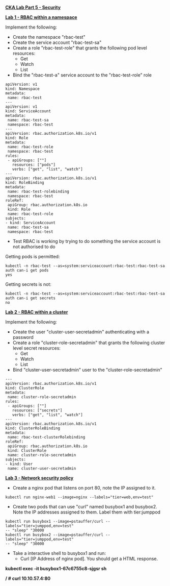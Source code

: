 

**<span style="text-decoration:underline;">CKA Lab Part 5 - Security</span>**

**<span style="text-decoration:underline;">Lab 1 - RBAC within a namespace</span>**

Implement the following:



*   Create the namespace "rbac-test"
*   Create the service account "rbac-test-sa"
*   Create a role "rbac-test-role" that grants the following pod level resources:
    *   Get
    *   Watch
    *   List
*   Bind the "rbac-test-a" service account to the "rbac-test-role" role


```
apiVersion: v1
kind: Namespace
metadata:
 name: rbac-test
---
apiVersion: v1
kind: ServiceAccount
metadata:
 name: rbac-test-sa
 namespace: rbac-test
---
apiVersion: rbac.authorization.k8s.io/v1
kind: Role
metadata:
 name: rbac-test-role
 namespace: rbac-test
rules:
 - apiGroups: [""]
   resources: ["pods"]
   verbs: ["get", "list", "watch"]
---
apiVersion: rbac.authorization.k8s.io/v1
kind: RoleBinding
metadata:
 name: rbac-test-rolebinding
 namespace: rbac-test
roleRef:
 apiGroup: rbac.authorization.k8s.io
 kind: Role
 name: rbac-test-role
subjects:
- kind: ServiceAccount
 name: rbac-test-sa
 namespace: rbac-test

```



*   Test RBAC is working by trying to do something the service account is not authorised to do

Getting pods is permitted:


```
kubectl -n rbac-test --as=system:serviceaccount:rbac-test:rbac-test-sa auth can-i get pods
yes
```


Getting secrets is not:


```
kubectl -n rbac-test --as=system:serviceaccount:rbac-test:rbac-test-sa auth can-i get secrets
no
```

**<span style="text-decoration:underline;">Lab 2 - RBAC within a cluster</span>**

Implement the following:

*   Create the user "cluster-user-secretadmin" authenticating with a password
*   Create a role "cluster-role-secretadmin" that grants the following cluster level secret resources:
    *   Get
    *   Watch
    *   List
*   Bind "cluster-user-secretadmin" user to the "cluster-role-secretadmin"


```
---
apiVersion: rbac.authorization.k8s.io/v1
kind: ClusterRole
metadata:
 name: cluster-role-secretadmin
rules:
 - apiGroups: [""]
   resources: ["secrets"]
   verbs: ["get", "list", "watch"]
---
apiVersion: rbac.authorization.k8s.io/v1
kind: ClusterRoleBinding
metadata:
 name: rbac-test-clusterRolebinding
roleRef:
 apiGroup: rbac.authorization.k8s.io
 kind: ClusterRole
 name: cluster-role-secretadmin
subjects:
- kind: User
 name: cluster-user-secretadmin
```


**<span style="text-decoration:underline;">Lab 3 - Network security policy</span>**



*   Create a nginx pod that listens on port 80, note the IP assigned to it.


```
kubectl run nginx-web1 --image=nginx --labels="tier=web,env=test"

```



*   Create two pods that can use "curl" named busybox1 and busybox2. Note the IP addresses assigned to them. Label them with tier:jumppod


```
kubectl run busybox1 --image=pstauffer/curl --labels="tier=jumppod,env=test"
-- "sleep" "30000
kubectl run busybox2 --image=pstauffer/curl --labels="tier=jumppod,env=test"
-- "sleep" "30000

```



*   Take a interactive shell to busybox1 and run:
    *   Curl [IP Address of nginx pod]. You should get a HTML response.

**kubectl exec -it busybox1-67c6755c8-sjgsr sh**

**/ # curl 10.10.57.4:80**

**<!DOCTYPE html>**

**<html>**

**<head>**

**<title>Welcome to nginx!</title>**

**<style>**



*   Create a NetworkPolicy rule that blocks all ingress traffic to the nginx pod 


```
apiVersion: networking.k8s.io/v1
kind: NetworkPolicy
metadata:
 name: deny-to-nginx
spec:
 podSelector:  
   matchLabels:
     tier: web
 policyTypes:
 - Ingress

```



*   Rerun the curl command from busybox1, it should fail.


```
kubectl exec -it busybox1-76b464d884-gf2cp sh
/ # curl 10.10.57.4:80
^C

```



*   Create a NetworkPolicy that blocks all ingress traffic to the nginx pod with the exception of all pods labelled with tier:jumppod


```
apiVersion: networking.k8s.io/v1
kind: NetworkPolicy
metadata:
 name: deny-to-nginx
spec:
 podSelector:  
   matchLabels:
     tier: web
 policyTypes:
 - Ingress
 ingress:
   - from:
     - podSelector:
         matchLabels:
          tier: jumppod 
```


**<span style="text-decoration:underline;">Lab 4 - Enable Pod Security Policy</span>**

Configure the admission controller in your cluster to use PodSecurityPolicy


```
sudo nano /etc/kubernetes/manifests/kube-apiserver.yaml
```


**Change the line**


```
- --enable-admission-plugins=NodeRestriction
```


**To**


```
- --enable-admission-plugins=NodeRestriction,PodSecurityPolicy
```


**<span style="text-decoration:underline;">Lab 5 - Create policies</span>**

Create two pod security policies



*   One named "Privileged" with no restrictions


```
apiVersion: policy/v1beta1
kind: PodSecurityPolicy
metadata:
  name: privileged
  annotations:
    seccomp.security.alpha.kubernetes.io/allowedProfileNames: '*'
spec:
  privileged: true
  allowPrivilegeEscalation: true
  allowedCapabilities:
  - '*'
  volumes:
  - '*'
  hostNetwork: true
  hostPorts:
  - min: 0
    max: 65535
  hostIPC: true
  hostPID: true
  runAsUser:
    rule: 'RunAsAny'
  seLinux:
    rule: 'RunAsAny'
  supplementalGroups:
    rule: 'RunAsAny'
  fsGroup:
    rule: 'RunAsAny'

```



*   One named "Restricted" with the following restrictions
    *   Cannot run privilaged containers
    *   Can only be exposed on port 433


```
apiVersion: policy/v1beta1
kind: PodSecurityPolicy
metadata:
  name: privileged
  annotations:
    seccomp.security.alpha.kubernetes.io/allowedProfileNames: '*'
spec:
  privileged: false
  allowPrivilegeEscalation: false
  allowedCapabilities:
  - '*'
  volumes:
  - '*'
  hostNetwork: true
  hostPorts:
  - min: 443
    max: 443
  hostIPC: true
  hostPID: true
  runAsUser:
    rule: 'RunAsAny'
  seLinux:
    rule: 'RunAsAny'
  supplementalGroups:
    rule: 'RunAsAny'
  fsGroup:
    rule: 'RunAsAny'
```


**<span style="text-decoration:underline;">Lab 6 - Security Context</span>**

Create a pod that defines subsequent containers to run as a user id of 600


```
apiVersion: v1
kind: Pod
metadata:
 name: security-context-demo
spec:
 securityContext:
   runAsUser: 600
 containers:
   - name : security-context
     image: busybox
     command: [ "sh", "-c", "sleep 1h" ]
```


**<span style="text-decoration:underline;">Lab 7 - Secure persistent key value store</span>**



*   Generate a key that will be used to encrypt information located in etcd and create the respective configuration file


```
head -c 32 /dev/urandom | base64
yriXiiDjtmUdAR/E8qIMWd0xR4YMaqZAqZAj3KJiTSM=

kind: EncryptionConfiguration
apiVersion: apiserver.config.k8s.io/v1
resources:
  - resources:
	- secrets
	providers:
	- aescbc:
    	keys:
    	- name: key1
      	secret: yriXiiDjtmUdAR/E8qIMWd0xR4YMaqZAqZAj3KJiTSM=
	- identity: {}

```



*   Modify the API server to leverage a encryption configuration leveraging the key generated in step 1


```
sudo cat kube-apiserver.yaml
apiVersion: v1
kind: Pod
metadata:
  creationTimestamp: null
  labels:
	component: kube-apiserver
	tier: control-plane
  name: kube-apiserver
  namespace: kube-system
spec:
  containers:
  - command:
	- kube-apiserver
	- --encryption-provider-config=/etc/kubernetes/config/securityconfig.conf

Note: Ensure the location is somewhere that the pod has access to, as defined in the volume and volumemounts section of the config file

```



*   Create a secret called "testsecret" via any applicable means. Verify the contents are encrypted


```
sudo ETCDCTL_API=3 etcdctl get /registry/secrets/default/test-secret  --cacert /etc/kubernetes/pki/etcd/server.crt --cert /etc/kubernetes/pki/etcd/ca.crt --key /etc/kubernetes/pki/etcd/ca.key
[sudo] password for david: 
/registry/secrets/default/test-secret
0�=�������)=9���l$_��6��os�Uj+6ɚ[�� Z1� �o⹏se<J��_��d��}�~�N\�*���h�!�gez�PD
```


For a secret that’s not encrypted


```
sudo ETCDCTL_API=3 etcdctl get /registry/secrets/default/my-secret  --cacert /etc/kubernetes/pki/etcd/server.crt --cert /etc/kubernetes/pki/etcd/ca.crt --key /etc/kubernetes/pki/etcd/ca.key
/registry/secrets/default/my-secret
k8s

v1Secret�
N
    	my-secret▒default"*$5fa1ccff-62aa-11e9-a64a-005056afc0bc2����z▒
password
    	somepassword▒
username
    	someusername
